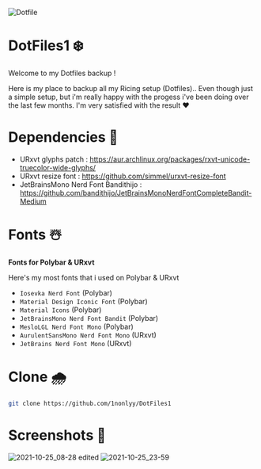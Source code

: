 ![Dotfile](https://user-images.githubusercontent.com/88080186/136683691-387b4688-8cc1-4cc7-9428-296bae1d73c7.png)

# DotFiles1 ❄️

Welcome to my Dotfiles backup !


Here is my place to backup all my Ricing setup (Dotfiles).. Even though just a simple setup, but i'm really happy with the progess i've been doing over the last few months. I'm very satisfied with the result ❤️

# Dependencies 💌 

* URxvt glyphs patch : https://aur.archlinux.org/packages/rxvt-unicode-truecolor-wide-glyphs/
* URxvt resize font : https://github.com/simmel/urxvt-resize-font
* JetBrainsMono Nerd Font Bandithijo : https://github.com/bandithijo/JetBrainsMonoNerdFontCompleteBandit-Medium 

# Fonts ☃️
<b>Fonts for Polybar & URxvt</b> 


Here's my most fonts that i used on Polybar & URxvt


 * `Iosevka Nerd Font` (Polybar)
 * `Material Design Iconic Font` (Polybar)
 * `Material Icons` (Polybar)
 * `JetBrainsMono Nerd Font Bandit` (Polybar)
 * `MesloLGL Nerd Font Mono` (Polybar)
 * `AurulentSansMono Nerd Font Mono` (URxvt)
 * `JetBrains Nerd Font Mono` (URxvt)

# Clone 🌧
``` sh
git clone https://github.com/1nonlyy/DotFiles1

```

# Screenshots 🌌
![2021-10-25_08-28 edited](https://user-images.githubusercontent.com/88080186/138619201-ce5c3b94-cd78-4be7-8a1b-441c5c4126bf.png)
![2021-10-25_23-59](https://user-images.githubusercontent.com/88080186/138730173-5b6292de-269d-4057-bde0-35265515912b.png)











 
